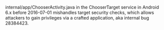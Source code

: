 internal/app/ChooserActivity.java in the ChooserTarget service in Android 6.x before 2016-07-01 mishandles target security checks, which allows attackers to gain privileges via a crafted application, aka internal bug 28384423.